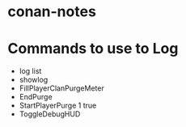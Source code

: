 # conan-notes

# Commands to use to Log
* log list 
* showlog
* FillPlayerClanPurgeMeter
* EndPurge
* StartPlayerPurge 1 true
* ToggleDebugHUD
